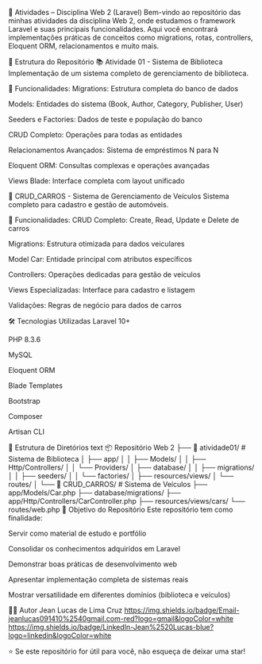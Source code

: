 🚀 Atividades – Disciplina Web 2 (Laravel)
Bem-vindo ao repositório das minhas atividades da disciplina Web 2, onde estudamos o framework Laravel e suas principais funcionalidades.
Aqui você encontrará implementações práticas de conceitos como migrations, rotas, controllers, Eloquent ORM, relacionamentos e muito mais.

📂 Estrutura do Repositório
📚 Atividade 01 - Sistema de Biblioteca
Implementação de um sistema completo de gerenciamento de biblioteca.

🎯 Funcionalidades:
Migrations: Estrutura completa do banco de dados

Models: Entidades do sistema (Book, Author, Category, Publisher, User)

Seeders e Factories: Dados de teste e população do banco

CRUD Completo: Operações para todas as entidades

Relacionamentos Avançados: Sistema de empréstimos N para N

Eloquent ORM: Consultas complexas e operações avançadas

Views Blade: Interface completa com layout unificado

🚗 CRUD_CARROS - Sistema de Gerenciamento de Veículos
Sistema completo para cadastro e gestão de automóveis.

🎯 Funcionalidades:
CRUD Completo: Create, Read, Update e Delete de carros

Migrations: Estrutura otimizada para dados veiculares

Model Car: Entidade principal com atributos específicos

Controllers: Operações dedicadas para gestão de veículos

Views Especializadas: Interface para cadastro e listagem

Validações: Regras de negócio para dados de carros

🛠️ Tecnologias Utilizadas
Laravel 10+

PHP 8.3.6

MySQL

Eloquent ORM

Blade Templates

Bootstrap

Composer

Artisan CLI

📁 Estrutura de Diretórios
text
📦 Repositório Web 2
├── 📁 atividade01/          # Sistema de Biblioteca
│   ├── app/
│   │   ├── Models/
│   │   ├── Http/Controllers/
│   │   └── Providers/
│   ├── database/
│   │   ├── migrations/
│   │   ├── seeders/
│   │   └── factories/
│   ├── resources/views/
│   └── routes/
│
└── 📁 CRUD_CARROS/          # Sistema de Veículos
    ├── app/Models/Car.php
    ├── database/migrations/
    ├── app/Http/Controllers/CarController.php
    ├── resources/views/cars/
    └── routes/web.php
🎯 Objetivo do Repositório
Este repositório tem como finalidade:

Servir como material de estudo e portfólio

Consolidar os conhecimentos adquiridos em Laravel

Demonstrar boas práticas de desenvolvimento web

Apresentar implementação completa de sistemas reais

Mostrar versatilidade em diferentes domínios (biblioteca e veículos)

👨‍💻 Autor
Jean Lucas de Lima Cruz
https://img.shields.io/badge/Email-jeanlucas091410%2540gmail.com-red?logo=gmail&logoColor=white
https://img.shields.io/badge/LinkedIn-Jean%2520Lucas-blue?logo=linkedin&logoColor=white

⭐ Se este repositório for útil para você, não esqueça de deixar uma star!
